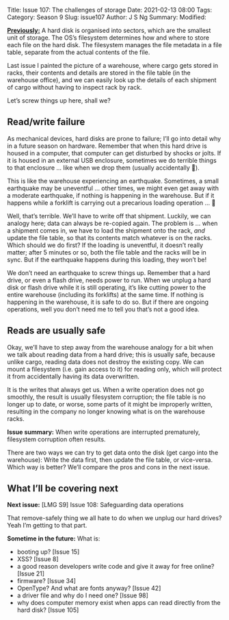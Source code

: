 Title: Issue 107: The challenges of storage
Date: 2021-02-13 08:00
Tags: 
Category: Season 9
Slug: issue107
Author: J S Ng
Summary: 
Modified: 

[**Previously:**](https://buttondown.email/laymansguide/archive/) A hard disk is organised into sectors, which are the smallest unit of storage. The OS’s filesystem determines how and where to store each file on the hard disk. The filesystem manages the file metadata in a file table, separate from the actual contents of the file.

Last issue I painted the picture of a warehouse, where cargo gets stored in racks, their contents and details are stored in the file table (in the warehouse office), and we can easily look up the details of each shipment of cargo without having to inspect rack by rack.

Let’s screw things up here, shall we?

## Read/write failure

As mechanical devices, hard disks are prone to failure; I’ll go into detail why in a future season on hardware. Remember that when this hard drive is housed in a computer, that computer can get disturbed by shocks or jolts. If it is housed in an external USB enclosure, sometimes we do terrible things to that enclosure ... like when we drop them (usually accidentally 😬).

This is like the warehouse experiencing an earthquake. Sometimes, a small earthquake may be uneventful ... other times, we might even get away with a moderate earthquake, if nothing is happening in the warehouse. But if it happens while a forklift is carrying out a precarious loading operation ... 🙈

Well, that’s terrible. We’ll have to write off that shipment. Luckily, we can analogy here; data can always be re-copied again. The problem is ... when a shipment comes in, we have to load the shipment onto the rack, *and* update the file table, so that its contents match whatever is on the racks. Which should we do first? If the loading is uneventful, it doesn’t really matter; after 5 minutes or so, both the file table and the racks will be in sync. But if the earthquake happens during this loading, they won’t be!

We don’t need an earthquake to screw things up. Remember that a hard drive, or even a flash drive, needs power to run. When we unplug a hard disk or flash drive while it is still operating, it’s like cutting power to the entire warehouse (including its forklifts) at the same time. If nothing is happening in the warehouse, it is safe to do so. But if there are ongoing operations, well you don’t need me to tell you that’s not a good idea.

## Reads are usually safe

Okay, we’ll have to step away from the warehouse analogy for a bit when we talk about reading data from a hard drive; this is usually safe, because unlike cargo, reading data does not destroy the existing copy. We can mount a filesystem (i.e. gain access to it) for reading only, which will protect it from accidentally having its data overwritten.

It is the writes that always get us. When a write operation does not go smoothly, the result is usually filesystem corruption; the file table is no longer up to date, or worse, some parts of it might be improperly written, resulting in the company no longer knowing what is on the warehouse racks.

**Issue summary:** When write operations are interrupted prematurely, filesystem corruption often results.

There are two ways we can try to get data onto the disk (get cargo into the warehouse): Write the data first, then update the file table, or vice-versa. Which way is better? We’ll compare the pros and cons in the next issue.

## What I’ll be covering next

**Next issue:** [LMG S9] Issue 108: Safeguarding data operations

That remove-safely thing we all hate to do when we unplug our hard drives? Yeah I’m getting to that part.

**Sometime in the future:** What is:

- booting up? [Issue 15]
- XSS? [Issue 8]
- a good reason developers write code and give it away for free online? [Issue 21]
- firmware? [Issue 34]
- OpenType? And what are fonts anyway? [Issue 42]
- a driver file and why do I need one? [Issue 98]
- why does computer memory exist when apps can read directly from the hard disk? [Issue 105]
